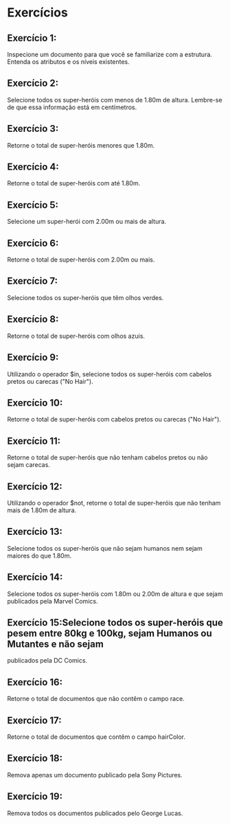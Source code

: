 # Exercícios 

## Exercício 1:
Inspecione um documento para que você se familiarize com a estrutura. Entenda os atributos e os níveis existentes.

## Exercício 2:

Selecione todos os super-heróis com menos de 1.80m de altura. Lembre-se de que essa informação está em centímetros.

## Exercício 3:
Retorne o total de super-heróis menores que 1.80m.

## Exercício 4:
Retorne o total de super-heróis com até 1.80m.

## Exercício 5:
Selecione um super-herói com 2.00m ou mais de altura.

## Exercício 6:
Retorne o total de super-heróis com 2.00m ou mais.

## Exercício 7:
Selecione todos os super-heróis que têm olhos verdes.

## Exercício 8:
Retorne o total de super-heróis com olhos azuis.

## Exercício 9:
Utilizando o operador $in, selecione todos os super-heróis com cabelos pretos ou carecas ("No Hair").

## Exercício 10:
Retorne o total de super-heróis com cabelos pretos ou carecas ("No Hair").

## Exercício 11:
Retorne o total de super-heróis que não tenham cabelos pretos ou não sejam carecas.

## Exercício 12:
Utilizando o operador $not, retorne o total de super-heróis que não tenham mais de 1.80m de altura.

## Exercício 13:
Selecione todos os super-heróis que não sejam humanos nem sejam maiores do que 1.80m.

## Exercício 14:
Selecione todos os super-heróis com 1.80m ou 2.00m de altura e que sejam publicados pela Marvel Comics.

## Exercício 15:Selecione todos os super-heróis que pesem entre 80kg e 100kg, sejam Humanos ou Mutantes e não sejam 
publicados pela DC Comics.

## Exercício 16:
Retorne o total de documentos que não contêm o campo race.

## Exercício 17:
Retorne o total de documentos que contêm o campo hairColor.

## Exercício 18:
Remova apenas um documento publicado pela Sony Pictures.

## Exercício 19:
Remova todos os documentos publicados pelo George Lucas.
